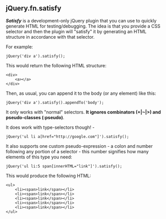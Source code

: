 jQuery.fn.satisfy
--

***Satisfy*** is a development-only jQuery plugin that you can use to quickly generate HTML for testing/debugging. The idea is that you provide a CSS selector and then the plugin will "satisfy" it by generating an HTML structure in accordance with that selector.

For example:

    jQuery('div a').satisfy();

This would return the following HTML structure:

    <div>
        <a></a>
    </div>

Then, as usual, you can append it to the body (or any element) like this:

    jQuery('div a').satisfy().appendTo('body');
    
It only works with "normal" selectors. **It ignores combinators (+|~|>) and pseudo-classes (:pseudo)**.

It does work with type-selectors though! - 

    jQuery('ul li a[href="http://google.com"]').satisfy();

It also supports one custom pseudo-expression - a colon and number following any portion of a selector - this number signifies how many elements of this type you need:

    jQuery('ul li:5 span[innerHTML="link"]').satisfy();
    
This would produce the following HTML:

    <ul>
        <li><span>link</span></li>
        <li><span>link</span></li>
        <li><span>link</span></li>
        <li><span>link</span></li>
        <li><span>link</span></li>
    </ul>
